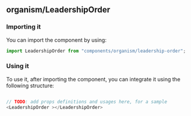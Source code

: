 ## organism/LeadershipOrder

<!-- TODO: add a description here! -->

### Importing it

You can import the component by using:

```js
import LeadershipOrder from "components/organism/leadership-order";
```

### Using it

To use it, after importing the component, you can integrate it using the following structure:

```js

// TODO: add props definitions and usages here, for a sample
<LeadershipOrder ></LeadershipOrder>

```